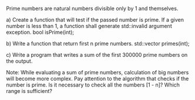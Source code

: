 Prime numbers are natural numbers divisible only by 1 and themselves.

a) Create a function that will test if the passed number is prime.
   If a given number is less than 1, a function shall generate std::invalid argument exception.
   bool isPrime(int);

b) Write a function that return first n prime numbers.
   std::vector<int> primes(int);

c) Write a program that writes a sum of the first 300000 prime numbers on the output.

Note:
While evaluating a sum of prime numbers, calculation of big numbers will become more complex.
Pay attention to the algorithm that checks if the number is prime.
Is it necessary to check all the numbers [1 - n]?
Which range is sufficient?

